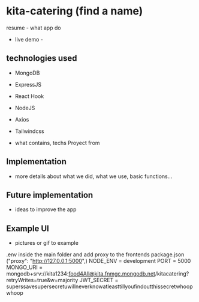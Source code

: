 # kita-catering (find a name)

resume - what app do

-   live demo -

## technologies used

-   MongoDB
-   ExpressJS
-   React Hook
-   NodeJS
-   Axios
-   Tailwindcss

-   what contains, techs
    Proyect from

## Implementation

-   more details about what we did, what we use, basic functions...

## Future implementation

-   ideas to improve the app

## Example UI

-   pictures or gif to example

.env inside the main folder and add proxy to the frontends package.json ("proxy": "http://127.0.0.1:5000",)
NODE_ENV = development
PORT = 5000
MONGO_URI = mongodb+srv://kita1234:food4All@kita.fnmgc.mongodb.net/kitacatering?retryWrites=true&w=majority
JWT_SECRET = superssavesupersecretuwillneverknowatleasttillyoufindoutthissecretwhoopwhoop
